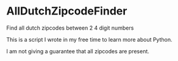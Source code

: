 # AllDutchZipcodeFinder
Find all dutch zipcodes between 2 4 digit numbers

This is a script I wrote in my free time to learn more about Python.

I am not giving a guarantee that all zipcodes are present.